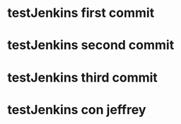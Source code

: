 # testJenkins first commit
# testJenkins second commit
# testJenkins third commit
# testJenkins con jeffrey 
